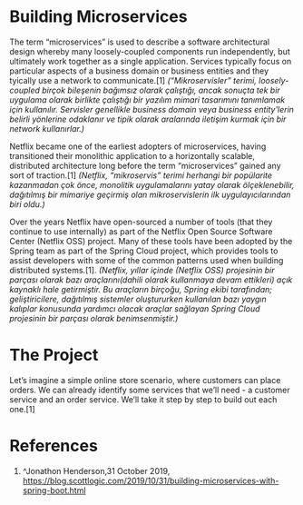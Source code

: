 # Building Microservices
The term “microservices” is used to describe a software architectural design whereby many loosely-coupled components run independently, but ultimately work together as a single application. Services typically focus on particular aspects of a business domain or business entities and they tyically use a network to communicate.[1] *(“Mikroservisler” terimi, loosely-coupled  birçok bileşenin bağımsız olarak çalıştığı, ancak sonuçta tek bir uygulama olarak birlikte çalıştığı bir yazılım mimari tasarımını tanımlamak için kullanılır. Servisler genellikle business domain veya business entity'lerin belirli yönlerine odaklanır ve tipik olarak aralarında iletişim kurmak için bir network kullanırlar.)*

Netflix became one of the earliest adopters of microservices, having transitioned their monolithic application to a horizontally scalable, distributed architecture long before the term “microservices” gained any sort of traction.[1] *(Netflix, “mikroservis” terimi herhangi bir popülarite kazanmadan çok önce, monolitik uygulamalarını yatay olarak ölçeklenebilir, dağıtılmış bir mimariye geçirmiş olan mikroservislerin ilk uygulayıcılarından biri oldu.)*

Over the years Netflix have open-sourced a number of tools (that they continue to use internally) as part of the Netflix Open Source Software Center (Netflix OSS) project. Many of these tools have been adopted by the Spring team as part of the Spring Cloud project, which provides tools to assist developers with some of the common patterns used when building distributed systems.[1]. *(Netflix, yıllar içinde (Netflix OSS) projesinin bir parçası olarak bazı araçlarını(dahili olarak kullanmaya devam ettikleri) açık kaynaklı hale getirmiştir. Bu araçların birçoğu, Spring ekibi tarafından; geliştiricilere, dağıtılmış sistemler oluştururken kullanılan bazı yaygın kalıplar konusunda yardımcı olacak araçlar sağlayan Spring Cloud projesinin bir parçası olarak benimsenmiştir.)*


# The Project
Let’s imagine a simple online store scenario, where customers can place orders. We can already identify some services that we’ll need - a customer service and an order service. We’ll take it step by step to build out each one.[1]






# References
1. ^Jonathon Henderson,31 October 2019, https://blog.scottlogic.com/2019/10/31/building-microservices-with-spring-boot.html
